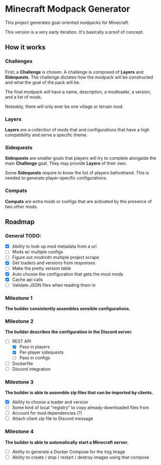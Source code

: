 # Minecraft Modpack Generator

This project generates goal-oriented modpacks for Minecraft.

This version is a very early iteration. It's basically a proof of concept.

## How it works
### Challenges
First, a **Challenge** is chosen. A challenge is composed of **Layers** and **Sidequests**.
The challenge dictates how the modpack will be constructed and what the goal of the pack will be.

The final modpack will have a name, description, a modloader, a version, and a list of mods.

Noteably, there will only ever be one village or terrain mod.

### Layers
**Layers** are a collection of mods that and configurations that have a high compatibility and serve a specific theme.

### Sidequests
**Sidequests** are smaller goals that players will try to complete alongside the main **Challenge** goal.
They may provide **Layers** of their own.

Some **Sidequests** require to know the list of players beforehand.
This is needed to generate player-specific configurations.

### Compats
**Compats** are extra mods or configs that are activated by the presence of two other mods.

## Roadmap

### General TODO:
- [x] Ability to look up mod metadata from a url
- [ ] Mods w/ multiple configs
- [ ] Figure out modrinth multiple project scrape
- [x] Get loaders and versions from responses
- [ ] Make the pretty version table
- [x] Auto choose the configuration that gets the most mods
- [x] Cache api calls
- [ ] Validate JSON files when reading them in

### Milestone 1
**The builder consistently assembles sensible configurations.**

### Milestone 2
**The builder describes the configuration in the Discord server.**
- [ ] REST API
  - [x] Pass in players
  - [x] Per-player sidequests
  - [ ] Pass in configs
- [ ] Dockerfile
- [ ] Discord integration

### Milestone 3
**The builder is able to assemble zip files that can be imported by clients.**
- [x] Ability to choose a loader and version
- [ ] Some kind of local "registry" to copy already-downloaded files from
- [ ] Account for mod dependencies (?)
- [ ] Attach client zip file to Discord message

### Milestone 4
**The builder is able to automatically start a Minecraft server.**
- [ ] Ability to generate a Docker Compose for the itzg image
- [ ] Ability to create / stop / restart / destroy images using that compose
